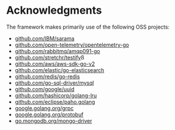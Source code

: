 # Acknowledgments

The framework makes primarily use of the following OSS projects:

* [github.com/IBM/sarama](github.com/IBM/sarama)
* [github.com/open-telemetry/opentelemetry-go](https://github.com/open-telemetry/opentelemetry-go)
* [github.com/rabbitmq/amqp091-go](https://github.com/rabbitmq/amqp091-go)
* [github.com/stretchr/testify](https://github.com/stretchr/testify)ß
* [github.com/aws/aws-sdk-go-v2](https://github.com/aws/aws-sdk-go-v2)
* [github.com/elastic/go-elasticsearch](https://github.com/elastic/go-elasticsearch)
* [github.com/redis/go-redis](https://github.com/redis/go-redis)
* [github.com/go-sql-driver/mysql](https://github.com/go-sql-driver/mysql)
* [github.com/google/uuid](https://github.com/google/uuid)
* [github.com/hashicorp/golang-lru](https://github.com/hashicorp/golang-lru)
* [github.com/eclipse/paho.golang](https://github.com/eclipse/paho.golang)
* [google.golang.org/grpc](https://google.golang.org/grpc)
* [google.golang.org/protobuf](https://google.golang.org/protobuf)
* [go.mongodb.org/mongo-driver](go.mongodb.org/mongo-driver)
